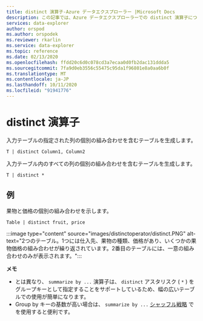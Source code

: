 ```yaml
---
title: distinct 演算子-Azure データエクスプローラー |Microsoft Docs
description: この記事では、Azure データエクスプローラーでの distinct 演算子について説明します。
services: data-explorer
author: orspod
ms.author: orspodek
ms.reviewer: rkarlin
ms.service: data-explorer
ms.topic: reference
ms.date: 02/13/2020
ms.openlocfilehash: ffdd20c6d0c078cd3a7ecaa0d0fb2dac131ddda5
ms.sourcegitcommit: 7fa9d0eb3556c55475c95da1f96801e8a0aa6b0f
ms.translationtype: MT
ms.contentlocale: ja-JP
ms.lasthandoff: 10/11/2020
ms.locfileid: "91941776"
---
```

# <a name="distinct-operator"></a>distinct 演算子

入力テーブルの指定された列の個別の組み合わせを含むテーブルを生成します。 

```kusto
T | distinct Column1, Column2
```

入力テーブル内のすべての列の個別の組み合わせを含むテーブルを生成します。

```kusto
T | distinct *
```

## <a name="example"></a>例

果物と価格の個別の組み合わせを示します。

```kusto
Table | distinct fruit, price
```

:::image type="content" source="images/distinctoperator/distinct.PNG" alt-text="2つのテーブル。1つには仕入先、果物の種類、価格があり、いくつかの果物価格の組み合わせが繰り返されています。2番目のテーブルには、一意の組み合わせのみが表示されます。":::

**メモ**

* とは異なり、 `summarize by ...` 演算子は、 `distinct` アスタリスク ( `*` ) をグループキーとして指定することをサポートしているため、幅の広いテーブルでの使用が簡単になります。
* Group by キーの基数が高い場合は、 `summarize by ...` [シャッフル戦略](shufflequery.md) でを使用すると便利です。
